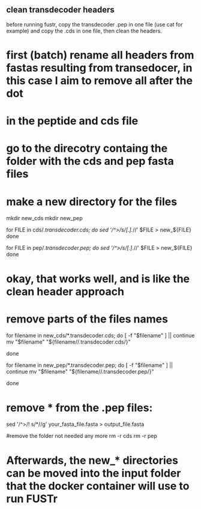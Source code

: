 ## clean transdecoder headers 
before running fustr, copy the transdecoder .pep in one file (use cat for example) and copy the .cds in one file, then clean the headers.
 
# first (batch) rename all headers from fastas resulting from transedocer, in this case I aim to remove all after the dot
# in the peptide and cds file 
# go to the direcotry containg the folder with the cds and pep fasta files

# make a new directory for the files
mkdir new_cds
mkdir new_pep

for FILE in cds/*.transdecoder.cds;
do
 sed '/^>/s/[.].*//' $FILE > new_${FILE}
done

for FILE in pep/*.transdecoder.pep;
do
 sed '/^>/s/[.].*//' $FILE > new_${FILE}
done

# okay, that works well, and is like the clean header approach

# remove parts of the files names
for filename in new_cds/*.transdecoder.cds; do 
    [ -f "$filename" ] || continue
    mv "$filename" "${filename//.transdecoder.cds/}"

done

for filename in new_pep/*.transdecoder.pep; do 
    [ -f "$filename" ] || continue
    mv "$filename" "${filename//.transdecoder.pep/}"

done

# remove * from the .pep files:
sed '/^>/! s/\*//g' your_fasta_file.fasta > output_file.fasta


#remove the folder not needed any more
rm -r cds
rm -r pep
 
# Afterwards, the new_* directories can be moved into the input folder that the docker container will use to run FUSTr
